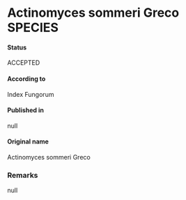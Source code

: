 Actinomyces sommeri Greco SPECIES
=======

#### Status
ACCEPTED

#### According to
Index Fungorum

#### Published in
null

#### Original name
Actinomyces sommeri Greco

### Remarks
null